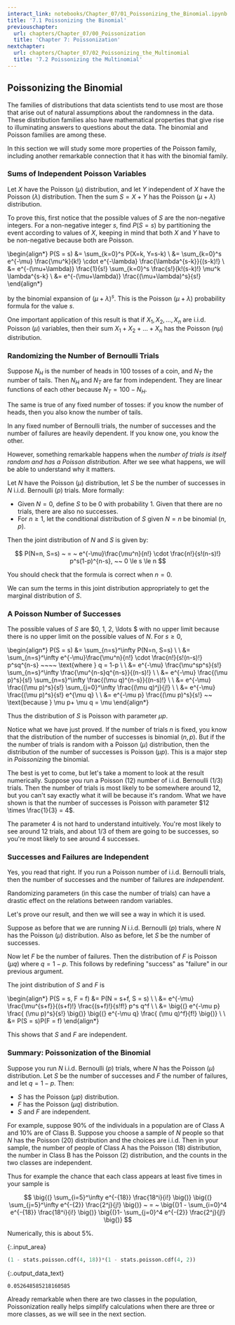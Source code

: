 ```yaml
---
interact_link: notebooks/Chapter_07/01_Poissonizing_the_Binomial.ipynb
title: '7.1 Poissonizing the Binomial'
previouschapter:
  url: chapters/Chapter_07/00_Poissonization
  title: 'Chapter 7: Poissonization'
nextchapter:
  url: chapters/Chapter_07/02_Poissonizing_the_Multinomial
  title: '7.2 Poissonizing the Multinomial'
---
```


## Poissonizing the Binomial ##

The families of distributions that data scientists tend to use most are those that arise out of natural assumptions about the randomness in the data. These distribution families also have mathematical properties that give rise to illuminating answers to questions about the data. The binomial and Poisson families are among these.

In this section we will study some more properties of the Poisson family, including another remarkable connection that it has with the binomial family.

### Sums of Independent Poisson Variables ###
Let $X$ have the Poisson ($\mu$) distribution, and let $Y$ independent of $X$ have the Poisson ($\lambda$) distribution. Then the sum $S = X+Y$ has the Poisson ($\mu + \lambda$) distribution.

To prove this, first notice that the possible values of $S$ are the non-negative integers.  For a non-negative integer $s$, find $P(S = s)$ by partitioning the event according to values of $X$, keeping in mind that both $X$ and $Y$ have to be non-negative because both are Poisson.

\begin{align*}
P(S = s) &= \sum_{k=0}^s P(X=k, Y=s-k) \\
&= \sum_{k=0}^s e^{-\mu} \frac{\mu^k}{k!} \cdot e^{-\lambda} \frac{\lambda^{s-k}}{(s-k)!} \\
&= e^{-(\mu+\lambda)} \frac{1}{s!} \sum_{k=0}^s
\frac{s!}{k!(s-k)!} \mu^k \lambda^{s-k} \\
&= e^{-(\mu+\lambda)} \frac{(\mu+\lambda)^s}{s!}
\end{align*}

by the binomial expansion of $(\mu+\lambda)^s$. This is the Poisson $(\mu + \lambda)$ probability formula for the value $s$.

One important application of this result is that if $X_1, X_2, \ldots , X_n$ are i.i.d. Poisson $(\mu)$ variables, then their sum $X_1 + X_2 + \ldots + X_n$ has the Poisson $(n\mu)$ distribution.


### Randomizing the Number of Bernoulli Trials ###
Suppose $N_H$ is the number of heads in 100 tosses of a coin, and $N_T$ the number of tails. Then $N_H$ and $N_T$ are far from independent. They are linear functions of each other because $N_T = 100 - N_H$. 

The same is true of any fixed number of tosses: if you know the number of heads, then you also know the number of tails. 

In any fixed number of Bernoulli trials, the number of successes and the number of failures are heavily dependent. If you know one, you know the other.

However, something remarkable happens when the *number of trials is itself random and has a Poisson distribution.* After we see what happens, we will be able to understand why it matters.

Let $N$ have the Poisson $(\mu)$ distribution, let $S$ be the number of successes in $N$ i.i.d. Bernoulli $(p)$ trials. More formally: 
- Given $N = 0$, define $S$ to be 0 with probability 1. Given that there are no trials, there are also no successes.
- For $n \ge 1$, let the conditional distribution of $S$ given $N = n$ be binomial $(n, p)$.

Then the joint distribution of $N$ and $S$ is given by:

$$
P(N=n, S=s) ~ = ~ e^{-\mu}\frac{\mu^n}{n!} \cdot 
\frac{n!}{s!(n-s)!} p^s(1-p)^{n-s}, ~~ 0 \le s \le n
$$

You should check that the formula is correct when $n=0$.

We can sum the terms in this joint distribution appropriately to get the marginal distribution of $S$.

### A Poisson Number of Successes ###
The possible values of $S$ are $0, 1, 2, \ldots $ with no upper limit because there is no upper limit on the possible values of $N$. For $s \ge 0$,

\begin{align*}
P(S = s) &= \sum_{n=s}^\infty P(N=n, S=s) \\ \\
&= \sum_{n=s}^\infty e^{-\mu}\frac{\mu^n}{n!} \cdot 
\frac{n!}{s!(n-s)!} p^sq^{n-s} ~~~~ \text{where } q = 1-p \\ \\
&= e^{-\mu} \frac{\mu^sp^s}{s!} \sum_{n=s}^\infty
\frac{\mu^{n-s}q^{n-s}}{(n-s)!} \\ \\
&= e^{-\mu} \frac{(\mu p)^s}{s!} \sum_{n=s}^\infty
\frac{(\mu q)^{n-s}}{(n-s)!} \\ \\
&= e^{-\mu} \frac{(\mu p)^s}{s!} \sum_{j=0}^\infty
\frac{(\mu q)^j}{j!} \\ \\
&= e^{-\mu} \frac{(\mu p)^s}{s!} e^{\mu q} \\ \\
&= e^{-\mu p} \frac{(\mu p)^s}{s!} ~~ \text{because } \mu p+ \mu q = \mu
\end{align*}

Thus the distribution of $S$ is Poisson with parameter $\mu p$.

Notice what we have just proved. If the number of trials $n$ is fixed, you know that the distribution of the number of successes is binomial $(n, p)$. But if the the number of trials is random with a Poisson $(\mu)$ distribution, then the distribution of the number of successes is Poisson $(\mu p)$. This is a major step in *Poissonizing* the binomial.

The best is yet to come, but let's take a moment to look at the result numerically. Suppose you run a Poisson $(12)$ number of i.i.d. Bernoulli $(1/3)$ trials. Then the number of trials is most likely to be somewhere around 12, but you can't say exactly what it will be because it's random. What we have shown is that the number of successes is Poisson with parameter $12 \times \frac{1}{3} = 4$.

The parameter 4 is not hard to understand intuitively. You're most likely to see around 12 trials, and about 1/3 of them are going to be successes, so you're most likely to see around 4 successes.

### Successes and Failures are Independent ###
Yes, you read that right. If you run a Poisson number of i.i.d. Bernoulli trials, then the number of successes and the number of failures are *independent*.

Randomizing parameters (in this case the number of trials) can have a drastic effect on the relations between random variables.

Let's prove our result, and then we will see a way in which it is used.

Suppose as before that we are running $N$ i.i.d. Bernoulli $(p)$ trials, where $N$ has the Poisson $(\mu)$ distribution. Also as before, let $S$ be the number of successes. 

Now let $F$ be the number of failures.
Then the distribution of $F$ is Poisson $(\mu q)$ where $q = 1-p$. This follows by redefining "success" as "failure" in our previous argument.

The joint distribution of $S$ and $F$ is

\begin{align*} 
P(S = s, F = f) &= P(N = s+f, S = s) \\ \\
&= e^{-\mu} \frac{\mu^{s+f}}{(s+f)!} \frac{(s+f)!}{s!f!} p^s q^f \\ \\
&= \big{(} e^{-\mu p} \frac{ (\mu p)^s}{s!} \big{)} 
\big{(} e^{-\mu q} \frac{ (\mu q)^f}{f!} \big{)} \\ \\
&= P(S = s)P(F = f)
\end{align*}

This shows that $S$ and $F$ are independent.

### Summary: Poissonization of the Binomial ###
Suppose you run $N$ i.i.d. Bernoulli $(p)$ trials, where $N$ has the Poisson $(\mu)$ distribution. Let $S$ be the number of successes and $F$ the number of failures, and let $q = 1-p$. Then:
- $S$ has the Poisson $(\mu p)$ distribution.
- $F$ has the Poisson $(\mu q)$ distribution.
- $S$ and $F$ are independent.

For example, suppose 90% of the individuals in a population are of Class A and 10% are of Class B. Suppose you choose a sample of $N$ people so that $N$ has the Poisson $(20)$ distribution and the choices are i.i.d. Then in your sample, the number of people of Class A has the Poisson $(18)$ distribution, the number in Class B has the Poisson $(2)$ distribution, and the counts in the two classes are independent.

Thus for example the chance that each class appears at least five times in your sample is

$$
\big{(} \sum_{i=5}^\infty e^{-{18}} \frac{18^i}{i!} \big{)}
\big{(} \sum_{j=5}^\infty e^{-{2}} \frac{2^j}{j!} \big{)}
~ = ~ 
\big{(}1 - \sum_{i=0}^4 e^{-{18}} \frac{18^i}{i!} \big{)}
\big{(}1- \sum_{j=0}^4 e^{-{2}} \frac{2^j}{j!} \big{)}
$$

Numerically, this is about 5%.


{:.input_area}
```python
(1 - stats.poisson.cdf(4, 18))*(1 - stats.poisson.cdf(4, 2))
```




{:.output_data_text}
```
0.052648585218160585
```



Already remarkable when there are two classes in the population, Poissonization really helps simplify calculations when there are three or more classes, as we will see in the next section.

